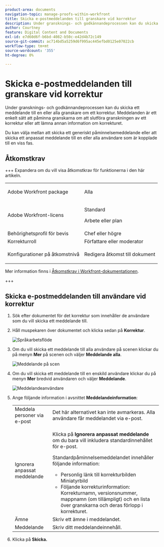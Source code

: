 ```yaml
---
product-area: documents
navigation-topic: manage-proofs-within-workfront
title: Skicka e-postmeddelanden till granskare vid korrektur
description: Under gransknings- och godkännandeprocessen kan du skicka ett meddelande till en eller alla granskare om ett korrektur. Meddelanden är ett enkelt sätt att påminna granskarna om att slutföra granskningen av ett korrektur eller att lämna annan information om korrekturet.
author: Courtney
feature: Digital Content and Documents
exl-id: e7d60d6f-b6bd-4082-b50c-e42d4b72c149
source-git-commit: ac714bd5a5259d6f995ac445efbd0125e07022cb
workflow-type: tm+mt
source-wordcount: '355'
ht-degree: 0%

---
```


# Skicka e-postmeddelanden till granskare vid korrektur

Under gransknings- och godkännandeprocessen kan du skicka ett meddelande till en eller alla granskare om ett korrektur. Meddelanden är ett enkelt sätt att påminna granskarna om att slutföra granskningen av ett korrektur eller att lämna annan information om korrekturet.

Du kan välja mellan att skicka ett generiskt påminnelsemeddelande eller att skicka ett anpassat meddelande till en eller alla användare som är kopplade till en viss fas.

## Åtkomstkrav

+++ Expandera om du vill visa åtkomstkrav för funktionerna i den här artikeln.

<table style="table-layout:auto"> 
 <col> 
 <col> 
 <tbody> 
  <tr> 
   <td role="rowheader">Adobe Workfront package</td> 
   <td> <p>Alla</p> </td> 
  </tr> 
  <tr> 
   <td role="rowheader">Adobe Workfront-licens</td> 
   <td>
   <p>Standard</p>
   <p>Arbete eller plan</p>
   </td> 
  </tr> 
  <tr> 
   <td role="rowheader">Behörighetsprofil för bevis </td> 
   <td>Chef eller högre</td> 
  </tr> 
  <tr> 
   <td role="rowheader">Korrekturroll</td> 
   <td>Författare eller moderator</td> 
  </tr> 
  <tr> 
   <td role="rowheader">Konfigurationer på åtkomstnivå</td> 
   <td> <p>Redigera åtkomst till dokument</p> </td> 
  </tr> 
 </tbody> 
</table>

Mer information finns i [Åtkomstkrav i Workfront-dokumentationen](/help/quicksilver/administration-and-setup/add-users/access-levels-and-object-permissions/access-level-requirements-in-documentation.md).

+++

## Skicka e-postmeddelanden till användare vid korrektur

1. Sök efter dokumentet för det korrektur som innehåller de användare som du vill skicka ett meddelande till.
1. Håll muspekaren över dokumentet och klicka sedan på **Korrektur**.

   ![Språkarbetsflöde](assets/proof-workflow-doc-list-350x92.png)

1. Om du vill skicka ett meddelande till alla användare på scenen klickar du på menyn **Mer** på scenen och väljer **Meddelande alla**.

   ![Meddelande på scen](assets/message-stage-350x122.png)

1. Om du vill skicka ett meddelande till en enskild användare klickar du på menyn **Mer** bredvid användaren och väljer **Meddelande**.

   ![Meddelandeanvändare](assets/message-user-350x121.png)

1. Ange följande information i avsnittet **Meddelandeinformation**:

   <table style="table-layout:auto"> 
    <col> 
    <col> 
    <tbody> 
     <tr> 
      <td role="rowheader">Meddela personer via e-post</td> 
      <td>Det här alternativet kan inte avmarkeras. Alla användare får meddelandet via e-post.</td> 
     </tr> 
     <tr> 
      <td role="rowheader">Ignorera anpassat meddelande</td> 
      <td> <p>Klicka på <strong>Ignorera anpassat meddelande</strong> om du bara vill inkludera standardinnehållet för e-post.</p> <p>Standardpåminnelsemeddelandet innehåller följande information:</p> 
       <ul> 
        <li>Personlig länk till korrekturbilden<br>Miniatyrbild<br></li> 
        <li>Följande korrekturinformation: Korrekturnamn, versionsnummer, mappnamn (om tillämpligt) och en lista över granskarna och deras förlopp i korrekturet.</li> 
       </ul> </td> 
     </tr> 
     <tr> 
      <td role="rowheader">Ämne</td> 
      <td>Skriv ett ämne i meddelandet.</td> 
     </tr> 
     <tr> 
      <td role="rowheader">Meddelande</td> 
      <td>Skriv ditt meddelandeinnehåll.</td> 
     </tr> 
    </tbody> 
   </table>

1. Klicka på **Skicka.**
